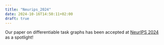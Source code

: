 ```yaml
---
title: "Neurips_2024"
date: 2024-10-16T14:50:11+02:00
draft: true
---
```


Our paper on differentiable task graphs has been accepted at <a href="https://neurips.cc">NeurIPS 2024</a> as a spotlight!
